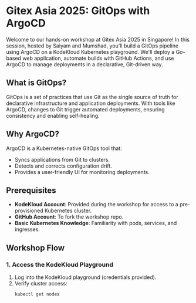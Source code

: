 # Gitex Asia 2025: GitOps with ArgoCD

Welcome to our hands-on workshop at Gitex Asia 2025 in Singapore! In this session, hosted by Saiyam and Mumshad, you'll build a GitOps pipeline using ArgoCD on a KodeKloud Kubernetes playground. We'll deploy a Go-based web application, automate builds with GitHub Actions, and use ArgoCD to manage deployments in a declarative, Git-driven way.

## What is GitOps?

GitOps is a set of practices that use Git as the single source of truth for declarative infrastructure and application deployments. With tools like ArgoCD, changes to Git trigger automated deployments, ensuring consistency and enabling self-healing.

## Why ArgoCD?

ArgoCD is a Kubernetes-native GitOps tool that:
- Syncs applications from Git to clusters.
- Detects and corrects configuration drift.
- Provides a user-friendly UI for monitoring deployments.

## Prerequisites

- **KodeKloud Account**: Provided during the workshop for access to a pre-provisioned Kubernetes cluster.
- **GitHub Account**: To fork the workshop repo.
- **Basic Kubernetes Knowledge**: Familiarity with pods, services, and ingresses.

## Workshop Flow

### 1. Access the KodeKloud Playground

1. Log into the KodeKloud playground (credentials provided).
2. Verify cluster access:
   ```bash
   kubectl get nodes